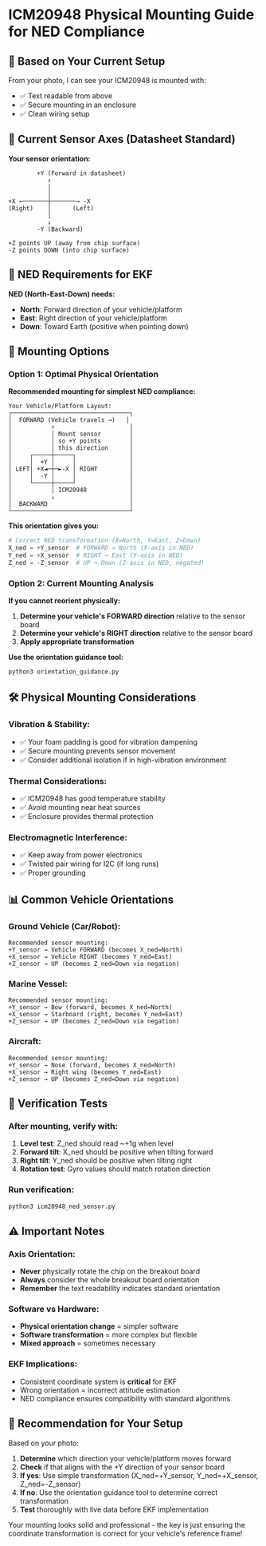 # ICM20948 Physical Mounting Guide for NED Compliance

## 🎯 Based on Your Current Setup

From your photo, I can see your ICM20948 is mounted with:
- ✅ Text readable from above
- ✅ Secure mounting in an enclosure
- ✅ Clean wiring setup

## 📐 Current Sensor Axes (Datasheet Standard)

**Your sensor orientation:**
```
        +Y (Forward in datasheet)
           ↑
           │
           │
+X ←───────┼───────→ -X
(Right)    │      (Left)
           │
           ↓
        -Y (Backward)

+Z points UP (away from chip surface)
-Z points DOWN (into chip surface)
```

## 🧭 NED Requirements for EKF

**NED (North-East-Down) needs:**
- **North**: Forward direction of your vehicle/platform
- **East**: Right direction of your vehicle/platform  
- **Down**: Toward Earth (positive when pointing down)

## 🔧 Mounting Options

### **Option 1: Optimal Physical Orientation**

**Recommended mounting for simplest NED compliance:**

```
Your Vehicle/Platform Layout:
┌─────────────────────────────────┐
│  FORWARD (Vehicle travels →)   │
│           ↑                     │
│           │ Mount sensor        │
│           │ so +Y points        │
│           │ this direction      │
│     ┌─────┼─────┐               │
│     │  +Y │     │               │
│ LEFT│ +X◄─┼─►-X │ RIGHT         │
│     │  -Y │     │               │
│     └─────┼─────┘               │
│           │ ICM20948            │
│           ↓                     │
│  BACKWARD                       │
└─────────────────────────────────┘
```

**This orientation gives you:**
```python
# Correct NED transformation (X=North, Y=East, Z=Down)
X_ned = +Y_sensor  # FORWARD → North (X-axis in NED)
Y_ned = +X_sensor  # RIGHT → East (Y-axis in NED)
Z_ned = -Z_sensor  # UP → Down (Z-axis in NED, negated)
```

### **Option 2: Current Mounting Analysis**

**If you cannot reorient physically:**

1. **Determine your vehicle's FORWARD direction** relative to the sensor board
2. **Determine your vehicle's RIGHT direction** relative to the sensor board
3. **Apply appropriate transformation**

**Use the orientation guidance tool:**
```bash
python3 orientation_guidance.py
```

## 🛠️ Physical Mounting Considerations

### **Vibration & Stability:**
- ✅ Your foam padding is good for vibration dampening
- ✅ Secure mounting prevents sensor movement
- ✅ Consider additional isolation if in high-vibration environment

### **Thermal Considerations:**
- ✅ ICM20948 has good temperature stability
- ✅ Avoid mounting near heat sources
- ✅ Enclosure provides thermal protection

### **Electromagnetic Interference:**
- ✅ Keep away from power electronics
- ✅ Twisted pair wiring for I2C (if long runs)
- ✅ Proper grounding

## 📊 Common Vehicle Orientations

### **Ground Vehicle (Car/Robot):**
```
Recommended sensor mounting:
+Y_sensor → Vehicle FORWARD (becomes X_ned=North)
+X_sensor → Vehicle RIGHT (becomes Y_ned=East)
+Z_sensor → UP (becomes Z_ned=Down via negation)
```

### **Marine Vessel:**
```
Recommended sensor mounting:
+Y_sensor → Bow (forward, becomes X_ned=North)
+X_sensor → Starboard (right, becomes Y_ned=East)
+Z_sensor → UP (becomes Z_ned=Down via negation)
```

### **Aircraft:**
```
Recommended sensor mounting:
+Y_sensor → Nose (forward, becomes X_ned=North)
+X_sensor → Right wing (becomes Y_ned=East)
+Z_sensor → UP (becomes Z_ned=Down via negation)
```

## 🧪 Verification Tests

### **After mounting, verify with:**

1. **Level test**: Z_ned should read ~+1g when level
2. **Forward tilt**: X_ned should be positive when tilting forward
3. **Right tilt**: Y_ned should be positive when tilting right
4. **Rotation test**: Gyro values should match rotation direction

### **Run verification:**
```bash
python3 icm20948_ned_sensor.py
```

## ⚠️ Important Notes

### **Axis Orientation:**
- **Never** physically rotate the chip on the breakout board
- **Always** consider the whole breakout board orientation
- **Remember** the text readability indicates standard orientation

### **Software vs Hardware:**
- **Physical orientation change** = simpler software
- **Software transformation** = more complex but flexible
- **Mixed approach** = sometimes necessary

### **EKF Implications:**
- Consistent coordinate system is **critical** for EKF
- Wrong orientation = incorrect attitude estimation
- NED compliance ensures compatibility with standard algorithms

## 🎯 Recommendation for Your Setup

Based on your photo:

1. **Determine** which direction your vehicle/platform moves forward
2. **Check** if that aligns with the +Y direction of your sensor board
3. **If yes**: Use simple transformation (X_ned=+Y_sensor, Y_ned=+X_sensor, Z_ned=-Z_sensor)
4. **If no**: Use the orientation guidance tool to determine correct transformation
5. **Test** thoroughly with live data before EKF implementation

Your mounting looks solid and professional - the key is just ensuring the coordinate transformation is correct for your vehicle's reference frame! 